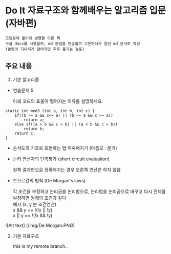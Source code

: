 # Do It 자료구조와 함께배우는 알고리즘 입문 (자바편)
	코딩문제 풀이와 병행할 이론 책 
	구글 docs를 사용할까, md 문법을 연습할까 고민하다가 일단 md 문서로 작성
	(분량이 지나치게 많아지면 추후 옮기는 걸로) 

## 주요 내용 
1. 기본 알고리즘
* 연습문제 5

	아래 코드의 효울이 떨어지는 이유를 설명하세요.
	
```
static int med3 (int a, int b, int c) {
	if((b >= a && c<= a) || (b <= a && c >= a))
		return a;
	else if((a > b && c < b) || (a < b && c > b))
		return b;
	return c;
}
```

* 순서도의 기호로 표현하는 법 익숙해지기 (마름모 : 분기)
* 논리 연산자의 단축평가 (short circuit evaluation)

	왼쪽 결과만으로 정확해지는 경우 오른쪽 연산은 하지 않음
* 드모르간의 법칙 (De Morgan's laws)

	각 조건을 부정하고 논리곱을 논리합으로, 논리합을 논리곱으로 바꾸고 다시 전체를 부정하면 원래의 조건과 같다   
	예시 (x, y 는 조건연산)   
	x && y == !(!x || !y)   
	x || y == !(!x && !y)   
	
![Alt text] (/img/De Morgan.PNG)
	
	
	
2. 기본 자료구조

	this is my remote branch..
